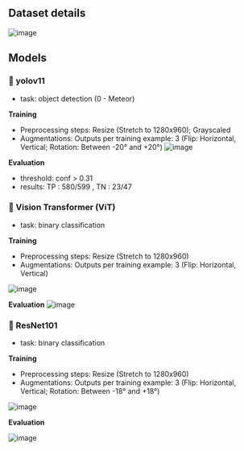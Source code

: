 ## Dataset details
![image](https://github.com/user-attachments/assets/075e4ea0-7ac6-48ff-82ed-fe702faba88b)

## Models
### :milky_way: yolov11

- task: object detection (0 - Meteor)

**Training**
- Preprocessing steps: Resize (Stretch to 1280x960); Grayscaled
- Augmentations: Outputs per training example: 3 (Flip: Horizontal, Vertical; Rotation: Between -20° and +20°)
![image](https://github.com/user-attachments/assets/28762d2b-dd6c-4899-9fc6-a73e83743b95)


**Evaluation**
- threshold: conf > 0.31
- results: TP : 580/599 , TN : 23/47



### :milky_way: Vision Transformer (ViT)

- task: binary classification

**Training**
- Preprocessing steps: Resize (Stretch to 1280x960)
- Augmentations: Outputs per training example: 3 (Flip: Horizontal, Vertical)

![image](https://github.com/user-attachments/assets/123055a7-2cc9-48ac-838f-5be9db96507e)

**Evaluation**
![image](https://github.com/user-attachments/assets/e2e507ba-a921-4fd7-a7eb-a969fd59084d)



### :milky_way: ResNet101

- task: binary classification

**Training**
- Preprocessing steps: Resize (Stretch to 1280x960)
- Augmentations: Outputs per training example: 3 (Flip: Horizontal, Vertical; Rotation: Between -18° and +18°)

![image](https://github.com/user-attachments/assets/22ee9367-3d70-4867-a01e-549c3daf559a)

**Evaluation**

![image](https://github.com/user-attachments/assets/7e757e66-931d-437d-b180-8bb73ea701e6)

  
